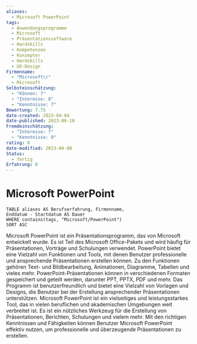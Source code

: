 ```yaml
---
aliases:
  - Microsoft PowerPoint
tags:
  - Anwendungsprogramme
  - Microsoft
  - Präsentationssoftware
  - Hardskills
  - Kompetenzen
  - Konzepter
  - Hardskills
  - UX-Design
Firmenname:
  - "Microsoft\r"
  - Microsoft
Selbsteinschätzung:
  - "Können: 7"
  - "Interesse: 8"
  - "Kenntnisse: 7"
Bewertung: 7.75
date-created: 2023-04-04
date-published: 2023-06-18
Fremdeinschätzung:
  - "Interesse: 7"
  - "Kenntnisse: 9"
rating: 8
date-modified: 2023-04-08
Status:
  - fertig
Erfahrung: 0
---
```

# Microsoft PowerPoint


```dataview
TABLE aliases AS Berufserfahrung, Firmenname,
Enddatum - Startdatum AS Dauer
WHERE contains(tags, "Microsoft/PowerPoint")
SORT ASC
```

Microsoft PowerPoint ist ein Präsentationsprogramm, das von Microsoft entwickelt wurde. Es ist Teil des Microsoft Office-Pakets und wird häufig für Präsentationen, Vorträge und Schulungen verwendet. PowerPoint bietet eine Vielzahl von Funktionen und Tools, mit denen Benutzer professionelle und ansprechende Präsentationen erstellen können. Zu den Funktionen gehören Text- und Bildbearbeitung, Animationen, Diagramme, Tabellen und vieles mehr. PowerPoint-Präsentationen können in verschiedenen Formaten gespeichert und geteilt werden, darunter PPT, PPTX, PDF und mehr. Das Programm ist benutzerfreundlich und bietet eine Vielzahl von Vorlagen und Designs, die Benutzer bei der Erstellung ansprechender Präsentationen unterstützen. Microsoft PowerPoint ist ein vielseitiges und leistungsstarkes Tool, das in vielen beruflichen und akademischen Umgebungen weit verbreitet ist. Es ist ein nützliches Werkzeug für die Erstellung von Präsentationen, Berichten, Schulungen und vielem mehr. Mit den richtigen Kenntnissen und Fähigkeiten können Benutzer Microsoft PowerPoint effektiv nutzen, um professionelle und überzeugende Präsentationen zu erstellen.
